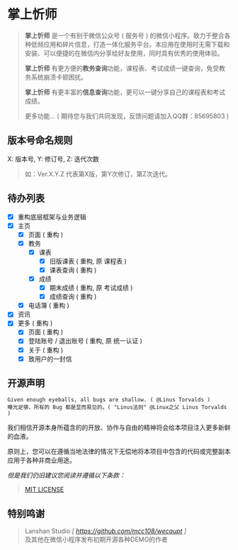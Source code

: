 # 掌上忻师
> **掌上忻师** 是一个有别于微信公众号 ( 服务号 ) 的微信小程序。致力于整合各种低频应用和碎片信息，打造一体化服务平台。本应用在使用时无需下载和安装、可以便捷的在微信内分享给好友使用，同时具有优秀的使用体验。
> 
> **掌上忻师** 有更方便的**教务查询**功能，课程表、考试成绩一键查询，免受教务系统崩溃卡顿困扰。
> 
> **掌上忻师** 有更丰富的**信息查询**功能，更可以一键分享自己的课程表和考试成绩。
> 
> 更多功能... ( 期待您与我们共同发现，反馈问题请加入QQ群：85695803 )

## 版本号命名规则

X: 版本号, Y: 修订号, Z: 迭代次数

> 如：Ver.X.Y.Z 代表第X版，第Y次修订，第Z次迭代。

## 待办列表
- [x] 重构底层框架与业务逻辑
- [x] 主页
    - [x] 页面 ( 重构 )
    - [x] 教务
        - [x] 课表
            - [x] 旧版课表 ( 重构, 原 课程表 )
            - [x] 课表查询 ( 重构 )
        - [x] 成绩
            - [x] 期末成绩 ( 重构, 原 考试成绩 )
            - [x] 成绩查询 ( 重构 )
    - [x] 电话簿 ( 重构 )
- [x] 资讯
- [x] 更多 ( 重构 )
    - [x] 页面 ( 重构 )
    - [x] 登陆账号 / 退出账号 ( 重构, 原 统一认证 )
    - [x] 关于 ( 重构 )
    - [x] 致用户的一封信

## 开源声明
	Given enough eyeballs, all bugs are shallow. ( @Linus Torvalds )
	曝光足够，所有的 Bug 都是显而易见的。( "Linus法则" @Linux之父 Linus Torvalds )

我们相信开源本身所蕴含的的开放、协作与自由的精神将会给本项目注入更多新鲜的血液。

原则上，您可以在遵循当地法律的情况下无偿地将本项目中包含的代码或完整副本应用于各种非商业用途。

*但是我们仍旧建议您阅读并遵循以下条款：*

>[MIT LICENSE](https://github.com/xztu/zsxs/blob/main/LICENSE)

## 特别鸣谢
> Lanshan Studio *[ https://github.com/mcc108/wecqupt ]*
<br> 及其他在微信小程序发布初期开源各种DEMO的作者
